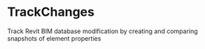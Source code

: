 # TrackChanges
Track Revit BIM database modification by creating and comparing snapshots of element properties
